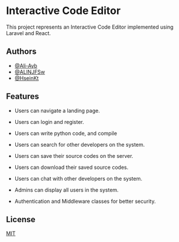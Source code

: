# Interactive Code Editor

This project represents an Interactive Code Editor implemented using Laravel and React. 


## Authors

- [@Ali-Ayb](https://github.com/Ali-Ayb)
- [@ALINJFSw](https://github.com/ALINJFSw)
- [@HseinKt](https://github.com/HseinKt)


## Features
-  Users can navigate a landing page.
- Users can login and register.
- Users can write python code, and compile 
- Users can search for other developers on the system. 
- Users can save their source codes on the server.
- Users can download their saved source codes.
- Users can chat with other developers on the system.

- Admins can display all users in the system.
- Authentication and Middleware classes for better security.



## License

[MIT](https://github.com/Hussein-Turfah/Code-Editor/blob/main/LICENSE)

